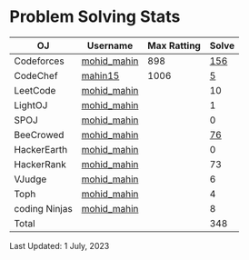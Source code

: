 
# Problem Solving Stats

| OJ | Username | Max Ratting | Solve |
| -- | -------- | ----------- | ----- |
| Codeforces | [mohid_mahin](https://codeforces.com/profile/mohid_mahin)| 898 | [156](https://github.com/mohid_mahin/CodeForces) |
| CodeChef | [mahin15](https://www.codechef.com/users/mahin15) | 1006  | [5](https://github.com/mahin15/CodeChef) |
| LeetCode | [mohid_mahin](https://leetcode.com/mohid_mahin/) |  | 10 |
| LightOJ | [mohid_mahin](https://lightoj.com/user/mahin) |  | 1 |
| SPOJ | [mohid_mahin](https://www.spoj.com/myaccount/) |  | 0 |  
| BeeCrowed | [mohid_mahin](https://www.beecrowd.com.br/judge/en/profile/638709) |  | [76](https://github.com/iffatul-anon/BeeCrowd) | 
| HackerEarth | [mohid_mahin](https://www.hackerearth.com/@mohidmahin15) |  | 0 |
| HackerRank | [mohid_mahin](https://www.hackerrank.com/mohid_mahin15?hr_r=1) |  | 73 |
| VJudge | [mohid_mahin](https://vjudge.net/user/mahin15) |  | 6 |
| Toph | [mohid_mahin](https://toph.co/u/mahin.750132) |  | 4 |
| coding Ninjas | [mohid_mahin](https://www.codingninjas.com/studio/profile/2d2fe964-f919-49e3-88eb-517e71e3f8a4) |  | 8 |
| Total |  |  | 348 |

Last Updated: 1 July, 2023
